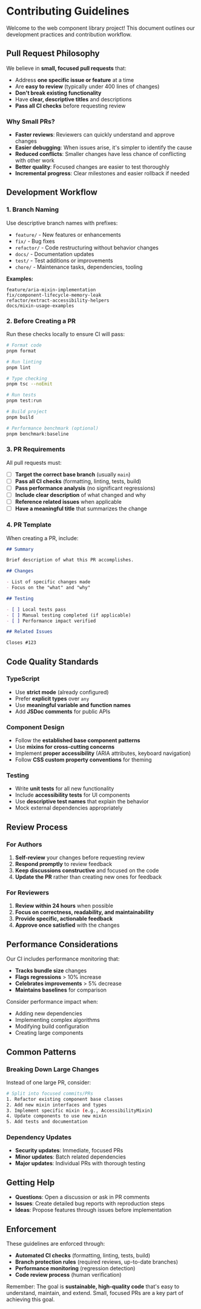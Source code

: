 # Contributing Guidelines

Welcome to the web component library project! This document outlines our development practices and contribution workflow.

## Pull Request Philosophy

We believe in **small, focused pull requests** that:

- Address **one specific issue or feature** at a time
- Are **easy to review** (typically under 400 lines of changes)
- **Don't break existing functionality**
- Have **clear, descriptive titles** and descriptions
- **Pass all CI checks** before requesting review

### Why Small PRs?

- **Faster reviews**: Reviewers can quickly understand and approve changes
- **Easier debugging**: When issues arise, it's simpler to identify the cause
- **Reduced conflicts**: Smaller changes have less chance of conflicting with other work
- **Better quality**: Focused changes are easier to test thoroughly
- **Incremental progress**: Clear milestones and easier rollback if needed

## Development Workflow

### 1. Branch Naming

Use descriptive branch names with prefixes:

- `feature/` - New features or enhancements
- `fix/` - Bug fixes
- `refactor/` - Code restructuring without behavior changes
- `docs/` - Documentation updates
- `test/` - Test additions or improvements
- `chore/` - Maintenance tasks, dependencies, tooling

**Examples:**

```
feature/aria-mixin-implementation
fix/component-lifecycle-memory-leak
refactor/extract-accessibility-helpers
docs/mixin-usage-examples
```

### 2. Before Creating a PR

Run these checks locally to ensure CI will pass:

```bash
# Format code
pnpm format

# Run linting
pnpm lint

# Type checking
pnpm tsc --noEmit

# Run tests
pnpm test:run

# Build project
pnpm build

# Performance benchmark (optional)
pnpm benchmark:baseline
```

### 3. PR Requirements

All pull requests must:

- [ ] **Target the correct base branch** (usually `main`)
- [ ] **Pass all CI checks** (formatting, linting, tests, build)
- [ ] **Pass performance analysis** (no significant regressions)
- [ ] **Include clear description** of what changed and why
- [ ] **Reference related issues** when applicable
- [ ] **Have a meaningful title** that summarizes the change

### 4. PR Template

When creating a PR, include:

```markdown
## Summary

Brief description of what this PR accomplishes.

## Changes

- List of specific changes made
- Focus on the "what" and "why"

## Testing

- [ ] Local tests pass
- [ ] Manual testing completed (if applicable)
- [ ] Performance impact verified

## Related Issues

Closes #123
```

## Code Quality Standards

### TypeScript

- Use **strict mode** (already configured)
- Prefer **explicit types** over `any`
- Use **meaningful variable and function names**
- Add **JSDoc comments** for public APIs

### Component Design

- Follow the **established base component patterns**
- Use **mixins for cross-cutting concerns**
- Implement **proper accessibility** (ARIA attributes, keyboard navigation)
- Follow **CSS custom property conventions** for theming

### Testing

- Write **unit tests** for all new functionality
- Include **accessibility tests** for UI components
- Use **descriptive test names** that explain the behavior
- Mock external dependencies appropriately

## Review Process

### For Authors

1. **Self-review** your changes before requesting review
2. **Respond promptly** to review feedback
3. **Keep discussions constructive** and focused on the code
4. **Update the PR** rather than creating new ones for feedback

### For Reviewers

1. **Review within 24 hours** when possible
2. **Focus on correctness, readability, and maintainability**
3. **Provide specific, actionable feedback**
4. **Approve once satisfied** with the changes

## Performance Considerations

Our CI includes performance monitoring that:

- **Tracks bundle size** changes
- **Flags regressions** > 10% increase
- **Celebrates improvements** > 5% decrease
- **Maintains baselines** for comparison

Consider performance impact when:

- Adding new dependencies
- Implementing complex algorithms
- Modifying build configuration
- Creating large components

## Common Patterns

### Breaking Down Large Changes

Instead of one large PR, consider:

```bash
# Split into focused commits/PRs
1. Refactor existing component base classes
2. Add new mixin interfaces and types
3. Implement specific mixin (e.g., AccessibilityMixin)
4. Update components to use new mixin
5. Add tests and documentation
```

### Dependency Updates

- **Security updates**: Immediate, focused PRs
- **Minor updates**: Batch related dependencies
- **Major updates**: Individual PRs with thorough testing

## Getting Help

- **Questions**: Open a discussion or ask in PR comments
- **Issues**: Create detailed bug reports with reproduction steps
- **Ideas**: Propose features through issues before implementation

## Enforcement

These guidelines are enforced through:

- **Automated CI checks** (formatting, linting, tests, build)
- **Branch protection rules** (required reviews, up-to-date branches)
- **Performance monitoring** (regression detection)
- **Code review process** (human verification)

Remember: The goal is **sustainable, high-quality code** that's easy to understand, maintain, and extend. Small, focused PRs are a key part of achieving this goal.
